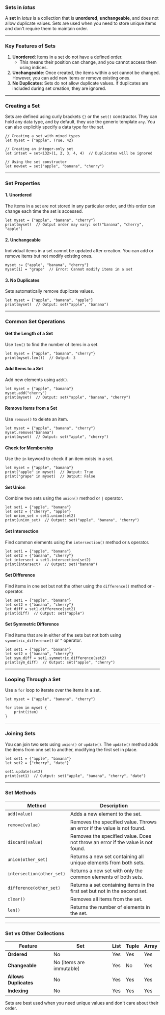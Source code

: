 ### **Sets in *lotus***

A **set** in *lotus* is a collection that is **unordered**, **unchangeable**, and does not allow duplicate values. Sets are used when you need to store unique items and don't require them to maintain order.

---

### **Key Features of Sets**
1. **Unordered**: Items in a set do not have a defined order. 
   - This means their position can change, and you cannot access them using indices.
2. **Unchangeable**: Once created, the items within a set cannot be changed. However, you can add new items or remove existing ones.
3. **No Duplicates**: Sets do not allow duplicate values. If duplicates are included during set creation, they are ignored.

---

### **Creating a Set**

Sets are defined using curly brackets `{}` or the `set()` constructor. They can hold any data type, and by default, they use the generic template `any`. You can also explicitly specify a data type for the set.

```lotus
// Creating a set with mixed types
let myset = {"apple", True, 42}  

// Creating an integer-only set
let intset = set<i32>(1, 2, 3, 4, 4)  // Duplicates will be ignored

// Using the set constructor
let newset = set("apple", "banana", "cherry")
```

---

### **Set Properties**

#### **1. Unordered**
The items in a set are not stored in any particular order, and this order can change each time the set is accessed.

```lotus
let myset = {"apple", "banana", "cherry"}
print(myset)  // Output order may vary: set("banana", "cherry", "apple")
```

#### **2. Unchangeable**
Individual items in a set cannot be updated after creation. You can add or remove items but not modify existing ones.

```lotus
myset := {"apple", "banana", "cherry"}
myset[1] = "grape"  // Error: Cannot modify items in a set
```

#### **3. No Duplicates**
Sets automatically remove duplicate values.

```lotus
let myset = {"apple", "banana", "apple"}
print(myset)  // Output: set("apple", "banana")
```

---

### **Common Set Operations**

#### **Get the Length of a Set**
Use `len()` to find the number of items in a set.

```lotus
let myset = {"apple", "banana", "cherry"}
print(myset.len())  // Output: 3
```

#### **Add Items to a Set**
Add new elements using `add()`.

```lotus
let myset = {"apple", "banana"}
myset.add("cherry")
print(myset)  // Output: set("apple", "banana", "cherry")
```

#### **Remove Items from a Set**
Use `remove()` to delete an item.

```lotus
let myset = {"apple", "banana", "cherry"}
myset.remove("banana")
print(myset)  // Output: set("apple", "cherry")
```

#### **Check for Membership**
Use the `in` keyword to check if an item exists in a set.

```lotus
let myset = {"apple", "banana"}
print("apple" in myset)  // Output: True
print("grape" in myset)  // Output: False
```

#### **Set Union**
Combine two sets using the `union()` method or `|` operator.

```lotus
let set1 = {"apple", "banana"}
let set2 = {"cherry", "apple"}
let union_set = set1.union(set2)
print(union_set)  // Output: set("apple", "banana", "cherry")
```

#### **Set Intersection**
Find common elements using the `intersection()` method or `&` operator.

```lotus
let set1 = {"apple", "banana"}
let set2 = {"banana", "cherry"}
let intersect = set1.intersection(set2)
print(intersect)  // Output: set("banana")
```

#### **Set Difference**
Find items in one set but not the other using the `difference()` method or `-` operator.

```lotus
let set1 = {"apple", "banana"}
let set2 = {"banana", "cherry"}
let diff = set1.difference(set2)
print(diff)  // Output: set("apple")
```

#### **Set Symmetric Difference**
Find items that are in either of the sets but not both using `symmetric_difference()` or `^` operator.

```lotus
let set1 = {"apple", "banana"}
let set2 = {"banana", "cherry"}
let sym_diff = set1.symmetric_difference(set2)
print(sym_diff)  // Output: set("apple", "cherry")
```

---

### **Looping Through a Set**

Use a `for` loop to iterate over the items in a set.

```lotus
let myset = {"apple", "banana", "cherry"}

for item in myset {
    print(item)
}
```

---

### **Joining Sets**

You can join two sets using `union()` or `update()`. The `update()` method adds the items from one set to another, modifying the first set in place.

```lotus
let set1 = {"apple", "banana"}
let set2 = {"cherry", "date"}

set1.update(set2)
print(set1)  // Output: set("apple", "banana", "cherry", "date")
```

---

### **Set Methods**

| **Method**              | **Description**                                                                 |
|--------------------------|---------------------------------------------------------------------------------|
| `add(value)`             | Adds a new element to the set.                                                  |
| `remove(value)`          | Removes the specified value. Throws an error if the value is not found.         |
| `discard(value)`         | Removes the specified value. Does not throw an error if the value is not found. |
| `union(other_set)`       | Returns a new set containing all unique elements from both sets.                |
| `intersection(other_set)`| Returns a new set with only the common elements of both sets.                   |
| `difference(other_set)`  | Returns a set containing items in the first set but not in the second set.       |
| `clear()`                | Removes all items from the set.                                                 |
| `len()`                  | Returns the number of elements in the set.                                      |

---

### **Set vs Other Collections**

| **Feature**         | **Set**                           | **List**                 | **Tuple**              | **Array**              |
|----------------------|-----------------------------------|--------------------------|------------------------|------------------------|
| **Ordered**          | No                               | Yes                      | Yes                    | Yes                    |
| **Changeable**       | No (items are immutable)         | Yes                      | No                     | Yes                    |
| **Allows Duplicates**| No                               | Yes                      | Yes                    | Yes                    |
| **Indexing**         | No                               | Yes                      | Yes                    | Yes                    |

Sets are best used when you need unique values and don't care about their order.